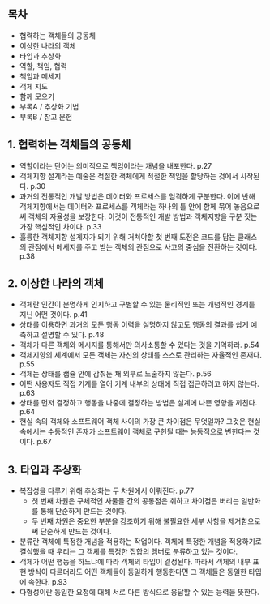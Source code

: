 ## 목차
- 협력하는 객체들의 공동체 
- 이상한 나라의 객체
- 타입과 추상화
- 역할, 책임, 협력
- 책임과 메세지
- 객체 지도 
- 함께 모으기 
- 부록A / 추상화 기법 
- 부록B / 참고 문헌

## 1. 협력하는 객체들의 공동체
- 역할이라는 단어는 의미적으로 책임이라는 개념을 내포한다. p.27
- 객체지향 설계라는 예술은 적절한 객체에게 적절한 책임을 할당하는 것에서 시작된다. p.30
- 과거의 전통적인 개발 방법은 데이터와 프로세스를 엄격하게 구분한다. 이에 반해 객체지향에서는 데이터와 프로세스를 객체라는 하나의 틀 안에 함께 묶어 놓음으로써 객체의 자율성을 보장한다. 이것이 전통적인 개발 방법과 객체지향을 구분 짓는 가장 핵심적인 차이다. p.33 
- 훌륭한 객체지향 설계자가 되기 위해 거쳐야할 첫 번째 도전은 코드를 담는 클래스의 관점에서 메세지를 주고 받는 객체의 관점으로 사고의 중심을 전환하는 것이다. p.38

## 2. 이상한 나라의 객체 
- 객체란 인간이 분명하게 인지하고 구별할 수 있는 물리적인 또는 개념적인 경계를 지닌 어떤 것이다. p.41
- 상태를 이용하면 과거의 모든 행동 이력을 설명하지 않고도 행동의 결과를 쉽게 예측하고 설명할 수 있다. p.48
- 객체가 다른 객체와 메시지를 통해서만 의사소통할 수 있다는 것을 기억하라. p.54
- 객체지향의 세계에서 모든 객체는 자신의 상태를 스스로 관리하는 자율적인 존재다. p.55
- 객체는 상태를 캡슐 안에 감춰둔 채 외부로 노출하지 않는다. p.56
- 어떤 사용자도 직접 기계를 열어 기계 내부의 상태에 직접 접근하려고 하지 않는다. p.63
- 상태를 먼저 결정하고 행동을 나중에 결정하는 방법은 설계에 나쁜 영향을 끼친다. p.64
- 현실 속의 객체와 소프트웨어 객체 사이의 가장 큰 차이점은 무엇일까? 그것은 현실 속에서는 수동적인 존재가 소프트웨어 객체로 구현될 때는 능동적으로 변한다는 것이다. p.67

## 3. 타입과 추상화 
- 복잡성을 다루기 위해 추상화는 두 차원에서 이뤄진다. p.77
    - 첫 번째 차원은 구체적인 사물들 간의 공통점은 취하고 차이점은 버리는 일반화를 통해 단순하게 만드는 것이다. 
    - 두 번째 차원은 중요한 부분을 강조하기 위해 불필요한 세부 사항을 제거함으로써 단순하게 만드는 것이다. 
- 분류란 객체에 특정한 개념을 적용하는 작업이다. 객체에 특정한 개념을 적용하기로 결심했을 때 우리는 그 객체를 특정한 집합의 멤버로 분류하고 있는 것이다. 
- 객체가 어떤 행동을 하느냐에 따라 객체의 타입이 결정된다. 따라서 객체의 내부 표현 방식이 다르더라도 어떤 객체들이 동일하게 행동한다면 그 객체들은 동일한 타입에 속한다. p.93
- 다형성이란 동일한 요청에 대해 서로 다른 방식으로 응답할 수 있는 능력을 뜻한다. 
